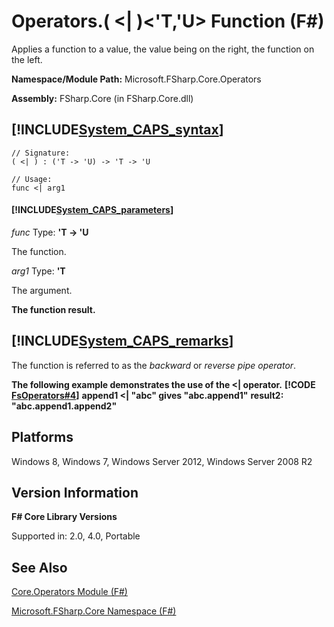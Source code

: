 # Operators.( <| )<'T,'U> Function (F#)

Applies a function to a value, the value being on the right, the function on the left.

**Namespace/Module Path:** Microsoft.FSharp.Core.Operators

**Assembly:** FSharp.Core (in FSharp.Core.dll)


## [!INCLUDE[System_CAPS_syntax](//System/Token/System_CAPS_syntax_md.md)]

```
// Signature:
( <| ) : ('T -> 'U) -> 'T -> 'U

// Usage:
func <| arg1
```

#### [!INCLUDE[System_CAPS_parameters](//System/Token/System_CAPS_parameters_md.md)]
*func*
Type: **'T -&gt; 'U**


The function.


*arg1*
Type: **'T**


The argument.



**The function result.**
## [!INCLUDE[System_CAPS_remarks](//System/Token/System_CAPS_remarks_md.md)]
The function is referred to as the *backward* or *reverse pipe operator*.

**The following example demonstrates the use of the &lt;| operator.**
**[!CODE [FsOperators#4](../CodeSnippet/VS_Snippets_Fsharp/fsoperators/FSharp/fs/program.fs#4)]**
**append1 &lt;| "abc" gives "abc.append1"**
**result2: "abc.append1.append2"**
## Platforms
Windows 8, Windows 7, Windows Server 2012, Windows Server 2008 R2


## Version Information
**F# Core Library Versions**

Supported in: 2.0, 4.0, Portable




## See Also
[Core.Operators Module &#40;F&#35;&#41;](Core.Operators+Module+28%F%2329%.md)

[Microsoft.FSharp.Core Namespace &#40;F&#35;&#41;](Microsoft.FSharp.Core+Namespace+28%F%2329%.md)

